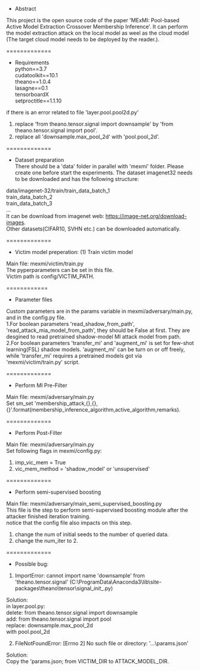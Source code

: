 - Abstract  
  
This project is the open source code of the paper 'MExMI: Pool-based Active Model Extraction Crossover Membership Inference'. It can perform the model extraction attack on the local model as weel as the cloud model (The target cloud model needs to be deployed by the reader.).

=============  
- Requirements  
python==3.7  
cudatoolkit==10.1  
theano==1.0.4  
lasagne==0.1  
tensorboardX  
setproctitle==1.1.10  
  
if there is an error related to file 'layer.pool.pool2d.py'  
1) replace 'from theano.tensor.signal import downsample' by 'from theano.tensor.signal import pool'. 
2) replace all 'downsample.max_pool_2d' with 'pool.pool_2d'. 

=============  
- Dataset preparation  
There should be a 'data' folder in parallel with 'mexmi' folder. Please create one before start the experiments.
The dataset imagenet32 needs to be downloaded and has the following structure:

data/imagenet-32/train/train_data_batch_1  
                       train_data_batch_2  
                       train_data_batch_3  
                       ...  
It can be download from imagenet web: https://image-net.org/download-images.  
Other datasets(CIFAR10, SVHN etc.) can be downloaded automatically.

=============  
- Victim model preperation: (1) Train victim model  

Main file: mexmi/victim/train.py  
The pyperparameters can be set in this file.  
Victim path is config/VICTIM_PATH.  

============
- Parameter files  
  
Custom parameters are in the params variable in mexmi/adversary/main.py, and in the config.py file.  
1.For boolean parameters 'read_shadow_from_path', 'read_attack_mia_model_from_path', they should be False at first. They are desgined to read pretrained shadow-model MI attack model from path.  
2.For boolean parameters 'transfer_mi' and 'augment_mi' is set for few-shot learning(FSL) shadow models. 'augment_mi' can be turn on or off freely, while 'transfer_mi' requires a pretrained models got via 'mexmi/victim/train.py' script.  
  
=============  
- Perform MI Pre-Filter  
  
Main file: mexmi/adversary/main.py  
Set sm_set 'membership_attack,{},{},{}'.format(membership_inference_algorithm,active_algorithm,remarks).  
  
=============  
- Perform Post-Filter  
  
Main file: mexmi/adversary/main.py  
Set following flags in mexmi/config.py:
1. imp_vic_mem = True  
2. vic_mem_method = 'shadow_model' or 'unsupervised'  
  
=============  
- Perform semi-supervised boosting  

Main file: mexmi/adversary/main_semi_supervised_boosting.py  
This file is the step to perform semi-supervised boosting module after the attacker finished iteration training.  
notice that the config file also impacts on this step.  
1. change the num of initial seeds to the number of queried data.  
2. change the num_iter to 2.  

=============  
- Possible bug:
1. ImportError: cannot import name 'downsample' from 'theano.tensor.signal' (C:\ProgramData\Anaconda3\lib\site-packages\theano\tensor\signal\__init__.py)  

Solution:  
in layer.pool.py:  
delete: from theano.tensor.signal import downsample  
add: from theano.tensor.signal import pool  
replace: downsample.max_pool_2d  
with pool.pool_2d  

2. FileNotFoundError: [Errno 2] No such file or directory: '…\\params.json'  

Solution:  
Copy the 'params.json; from VICTIM_DIR to ATTACK_MODEL_DIR.  

